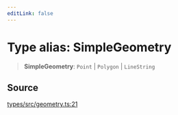 ```yaml
---
editLink: false
---
```


# Type alias: SimpleGeometry

> **SimpleGeometry**: `Point` \| `Polygon` \| `LineString`

## Source

[types/src/geometry.ts:21](https://github.com/directus/directus/blob/7789a6c53/packages/types/src/geometry.ts#L21)
